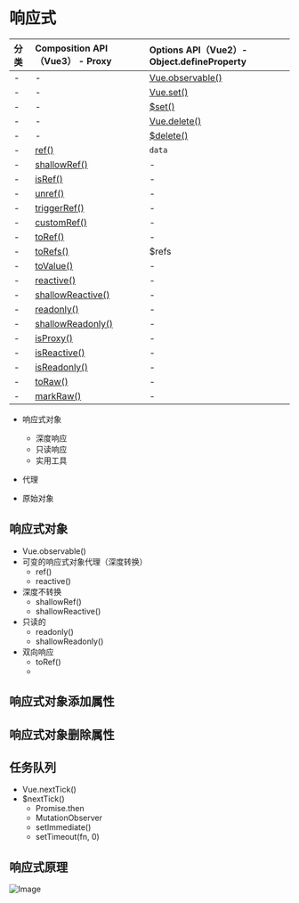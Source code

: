 # 响应式

| 分类 | Composition API（Vue3） - Proxy | Options API（Vue2）- Object.defineProperty |
| :--- | :--- | :--- |
| - | - | [Vue.observable()](https://v2.cn.vuejs.org/v2/api/#Vue-observable) |
| - | - | [Vue.set()](https://v2.cn.vuejs.org/v2/api/#Vue-set) |
| - | - | [$set()](https://v2.cn.vuejs.org/v2/api/#vm-set) |
| - | - | [Vue.delete()](https://v2.cn.vuejs.org/v2/api/#Vue-delete) |
| - | - | [$delete()](https://v2.cn.vuejs.org/v2/api/#vm-delete) |
| - | [ref()](https://vuejs.org/api/reactivity-core.html#ref) | `data`  |
| - | [shallowRef()](https://vuejs.org/api/reactivity-advanced.html#shallowref) | - |
| - | [isRef()](https://vuejs.org/api/reactivity-utilities.html#isref) | - |
| - | [unref()](https://vuejs.org/api/reactivity-utilities.html#unref) | - |
| - | [triggerRef()](https://vuejs.org/api/reactivity-advanced.html#triggerref) | - |
| - | [customRef()](https://vuejs.org/api/reactivity-advanced.html#customref) | - |
| - | [toRef()](https://vuejs.org/api/reactivity-utilities.html#toref) | - |
| - | [toRefs()](https://vuejs.org/api/reactivity-utilities.html#torefs) | $refs |
| - | [toValue()](https://vuejs.org/api/reactivity-utilities.html#tovalue) | - |
| - | [reactive()](https://vuejs.org/api/reactivity-core.html#reactive) | - |
| - | [shallowReactive()](https://vuejs.org/api/reactivity-advanced.html#shallowreactive) | - |
| - | [readonly()](https://vuejs.org/api/reactivity-core.html#readonly) | - |
| - | [shallowReadonly()](https://vuejs.org/api/reactivity-advanced.html#shallowreadonly) | - |
| - | [isProxy()](https://vuejs.org/api/reactivity-utilities.html#isproxy) | - |
| - | [isReactive()](https://vuejs.org/api/reactivity-utilities.html#isreactive) | - |
| - | [isReadonly()](https://vuejs.org/api/reactivity-utilities.html#isreadonly) | - |
| - | [toRaw()](https://vuejs.org/api/reactivity-advanced.html#toraw) | - |
| - | [markRaw()](https://vuejs.org/api/reactivity-advanced.html#markraw) | - |

- 响应式对象
  - 深度响应
  - 只读响应
  - 实用工具

- 代理
- 原始对象


## 响应式对象

- Vue.observable()
- 可变的响应式对象代理（深度转换）
  - ref()
  - reactive()
- 深度不转换
  - shallowRef()
  - shallowReactive()
- 只读的
  - readonly()
  - shallowReadonly()
- 双向响应
  - toRef()
  - 

## 响应式对象添加属性

## 响应式对象删除属性

## 任务队列

- Vue.nextTick()
- $nextTick()
  - Promise.then
  - MutationObserver
  - setImmediate()
  - setTimeout(fn, 0)

## 响应式原理

![Image](/data.png)
